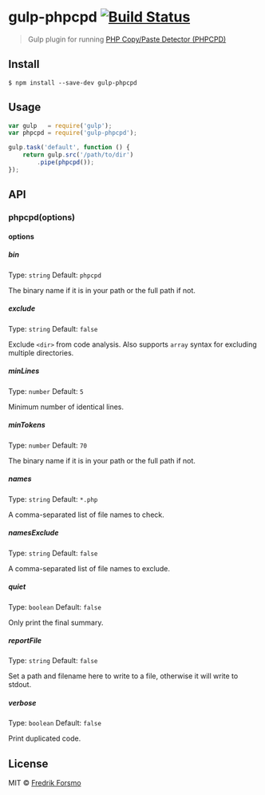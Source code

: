 # gulp-phpcpd [![Build Status](https://travis-ci.org/frozzare/gulp-phpcpd.svg?branch=master)](https://travis-ci.org/frozzare/gulp-phpcpd)

> Gulp plugin for running [PHP Copy/Paste Detector (PHPCPD)](https://github.com/sebastianbergmann/phpcpd)

## Install

```
$ npm install --save-dev gulp-phpcpd
```


## Usage

```js
var gulp   = require('gulp');
var phpcpd = require('gulp-phpcpd');

gulp.task('default', function () {
	return gulp.src('/path/to/dir')
		.pipe(phpcpd());
});
```

## API

### phpcpd(options)

#### options

##### bin

Type: `string`
Default: `phpcpd`

The binary name if it is in your path or the full path if not.

##### exclude

Type: `string`
Default: `false`

Exclude `<dir>` from code analysis. Also supports `array` syntax for excluding multiple directories.

##### minLines

Type: `number`
Default: `5`

Minimum number of identical lines.

##### minTokens

Type: `number`
Default: `70`

The binary name if it is in your path or the full path if not.

##### names

Type: `string`
Default: `*.php`

A comma-separated list of file names to check.

##### namesExclude

Type: `string`
Default: `false`

A comma-separated list of file names to exclude.

##### quiet

Type: `boolean`
Default: `false`

Only print the final summary.

##### reportFile

Type: `string`
Default: `false`

Set a path and filename here to write to a file, otherwise it will write to stdout.

##### verbose

Type: `boolean`
Default: `false`

Print duplicated code.

## License

MIT © [Fredrik Forsmo](http://forsmo.me)
